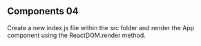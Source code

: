 ## Components 04

Create a new index.js file within the src folder and render the App component using the ReactDOM.render method.